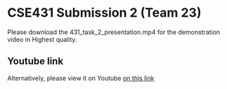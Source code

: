 # CSE431 Submission 2 (Team 23)

Please download the 431_task_2_presentation.mp4 for the demonstration video in Highest quality.

## Youtube link

Alternatively, please view it on Youtube [on this link](https://www.youtube.com/watch?v=)
